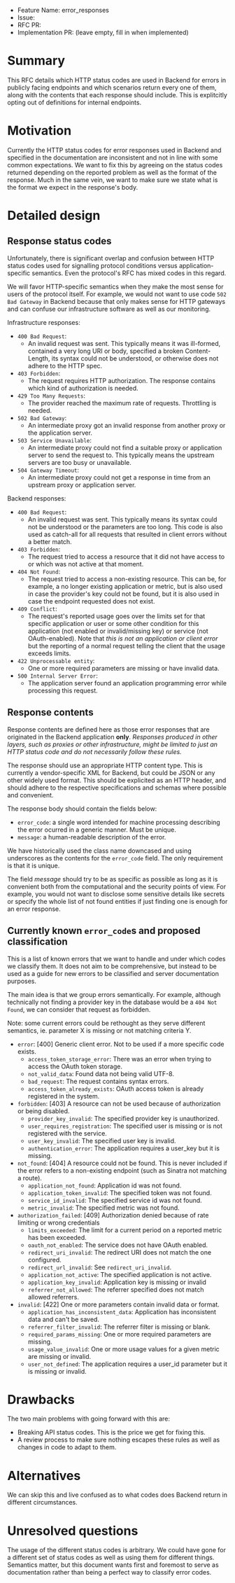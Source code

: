 - Feature Name: error_responses
- Issue:
- RFC PR:
- Implementation PR: (leave empty, fill in when implemented)

# Summary
[summary]: #summary

This RFC details which HTTP status codes are used in Backend for errors in
publicly facing endpoints and which scenarios return every one of them, along
with the contents that each response should include. This is explitcitly opting
out of definitions for internal endpoints.

# Motivation
[motivation]: #motivation

Currently the HTTP status codes for error responses used in Backend and
specified in the documentation are inconsistent and not in line with some common
expectations. We want to fix this by agreeing on the status codes returned
depending on the reported problem as well as the format of the response. Much in
the same vein, we want to make sure we state what is the format we expect in the
response's body.

# Detailed design
[design]: #detailed-design

## Response status codes

Unfortunately, there is significant overlap and confusion between HTTP status
codes used for signalling protocol conditions versus application-specific
semantics. Even the protocol's RFC has mixed codes in this regard.

We will favor HTTP-specific semantics when they make the most sense for users of
the protocol itself. For example, we would not want to use code `502 Bad Gateway`
in Backend because that only makes sense for HTTP gateways and can confuse our
infrastructure software as well as our monitoring.

Infrastructure responses:

* `400 Bad Request`:
  - An invalid request was sent. This typically means it was ill-formed, contained
  a very long URI or body, specified a broken Content-Length, its syntax
  could not be understood, or otherwise does not adhere to the HTTP spec.
* `403 Forbidden`:
  - The request requires HTTP authorization. The response contains which kind of
  authorization is needed.
* `429 Too Many Requests`:
  - The provider reached the maximum rate of requests. Throttling is needed.
* `502 Bad Gateway`:
  - An intermediate proxy got an invalid response from another proxy or the
  application server.
* `503 Service Unavailable`:
  - An intermediate proxy could not find a suitable proxy or application server to
  send the request to. This typically means the upstream servers are too busy or
  unavailable.
* `504 Gateway Timeout`:
  - An intermediate proxy could not get a response in time from an upstream proxy
  or application server.

Backend responses:

* `400 Bad Request`:
  - An invalid request was sent. This typically means its syntax could not be
  understood or the parameters are too long. This code is also used as catch-all
  for all requests that resulted in client errors without a better match.
* `403 Forbidden`:
  - The request tried to access a resource that it did not have access to or which
  was not active at that moment.
* `404 Not Found`:
  - The request tried to access a non-existing resource. This can be, for example,
  a no longer existing application or metric, but is also used in case the
  provider's key could not be found, but it is also used in case the endpoint
  requested does not exist.
* `409 Conflict`:
  - The request's reported usage goes over the limits set for that specific
  application or user or some other condition for this application (not enabled
  or invalid/missing key) or service (not OAuth-enabled). Note that *this is not
  an application or client error* but the reporting of a normal request telling
  the client that the usage exceeds limits.
* `422 Unprocessable entity`:
  - One or more required parameters are missing or have invalid data.
* `500 Internal Server Error`:
  - The application server found an application programming error while processing
  this request.

## Response contents

Response contents are defined here as those error responses that are originated
in the Backend application **only**. *Responses produced in other layers, such as
proxies or other infrastructure, might be limited to just an HTTP status code
and do not necessarily follow these rules.*

The response should use an appropriate HTTP content type. This is currently a
vendor-specific XML for Backend, but could be JSON or any other widely used
format. This should be explicited as an HTTP header, and should adhere to the
respective specifications and schemas where possible and convenient.

The response body should contain the fields below:

* `error_code`: a single word intended for machine processing describing the
                error ocurred in a generic manner. Must be unique.
* `message`: a human-readable description of the error.

We have historically used the class name downcased and using underscores as the
contents for the `error_code` field. The only requirement is that it is unique.

The field *message* should try to be as specific as possible as long as it is
convenient both from the computational and the security points of view. For
example, you would not want to disclose some sensitive details like secrets or
specify the whole list of not found entities if just finding one is enough for
an error response.

## Currently known `error_code`s and proposed classification

This is a list of known errors that we want to handle and under which codes we
classify them. It does not aim to be comprehensive, but instead to be used as a
guide for new errors to be classified and server documentation purposes.

The main idea is that we group errors semantically. For example, although
technically not finding a provider key in the database would be a `404 Not Found`,
we can consider that request as forbidden.

Note: some current errors could be rethought as they serve different semantics,
ie. parameter X is missing or not matching criteria Y.

* `error`:
  [400] Generic client error. Not to be used if a more specific code exists.
    - `access_token_storage_error`:
      There was an error when trying to access the OAuth token storage.
    - `not_valid_data`:
      Found data not being valid UTF-8.
    - `bad_request`:
      The request contains syntax errors.
    - `access_token_already_exists`:
      OAuth access token is already registered in the system.
* `forbidden`:
  [403] A resource can not be used because of authorization or being disabled.
    - `provider_key_invalid`:
      The specified provider key is unauthorized.
    - `user_requires_registration`:
      The specified user is missing or is not registered with the service.
    - `user_key_invalid`:
      The specified user key is invalid.
    - `authentication_error`:
      The application requires a user_key but it is missing.
* `not_found`:
  [404] A resource could not be found. This is never included if the error
  refers to a non-existing endpoint (such as Sinatra not matching a route).
    - `application_not_found`:
      Application id was not found.
    - `application_token_invalid`:
      The specified token was not found.
    - `service_id_invalid`:
      The specified service id was not found.
    - `metric_invalid`:
      The specified metric was not found.
* `authorization_failed`:
  [409] Authorization denied because of rate limiting or wrong credentials
    - `limits_exceeded`:
      The limit for a current period on a reported metric has been exceeded.
    - `oauth_not_enabled`:
      The service does not have OAuth enabled.
    - `redirect_uri_invalid`:
      The redirect URI does not match the one configured.
    - `redirect_url_invalid`:
      See `redirect_uri_invalid`.
    - `application_not_active`:
      The specified application is not active.
    - `application_key_invalid`:
      Application key is missing or invalid
    - `referrer_not_allowed`:
      The referrer specified does not match allowed referrers.
* `invalid`:
  [422] One or more parameters contain invalid data or format.
    - `application_has_inconsistent_data`:
      Application has inconsistent data and can't be saved.
    - `referrer_filter_invalid`:
      The referrer filter is missing or blank.
    - `required_params_missing`:
      One or more required parameters are missing.
    - `usage_value_invalid`:
      One or more usage values for a given metric are missing or invalid.
    - `user_not_defined`:
      The application requires a user_id parameter but it is missing or invalid.

# Drawbacks
[drawbacks]: #drawbacks

The two main problems with going forward with this are:

* Breaking API status codes. This is the price we get for fixing this.
* A review process to make sure nothing escapes these rules as well as changes
  in code to adapt to them.

# Alternatives
[alternatives]: #alternatives

We can skip this and live confused as to what codes does Backend return in
different circumstances.

# Unresolved questions
[unresolved]: #unresolved-questions

The usage of the different status codes is arbitrary. We could have gone for
a different set of status codes as well as using them for different things.
Semantics matter, but this document wants first and foremost to serve as
documentation rather than being a perfect way to classify error codes.